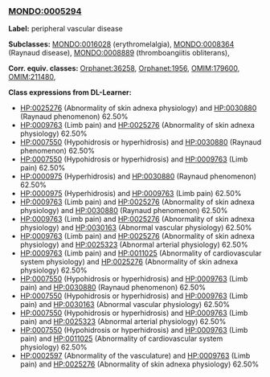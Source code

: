 
### [MONDO:0005294](http://purl.obolibrary.org/obo/MONDO_0005294)
**Label:** peripheral vascular disease

**Subclasses:** [MONDO:0016028](http://purl.obolibrary.org/obo/MONDO_0016028) (erythromelalgia), [MONDO:0008364](http://purl.obolibrary.org/obo/MONDO_0008364) (Raynaud disease), [MONDO:0008889](http://purl.obolibrary.org/obo/MONDO_0008889) (thromboangiitis obliterans), 

**Corr. equiv. classes:** [Orphanet:36258](http://www.orpha.net/ORDO/Orphanet_36258), [Orphanet:1956](http://www.orpha.net/ORDO/Orphanet_1956), [OMIM:179600](http://purl.obolibrary.org/obo/OMIM_179600), [OMIM:211480](http://purl.obolibrary.org/obo/OMIM_211480), 

**Class expressions from DL-Learner:**

- [HP:0025276](http://purl.obolibrary.org/obo/HP_0025276) (Abnormality of skin adnexa physiology) and [HP:0030880](http://purl.obolibrary.org/obo/HP_0030880) (Raynaud phenomenon) 62.50%
- [HP:0009763](http://purl.obolibrary.org/obo/HP_0009763) (Limb pain) and [HP:0025276](http://purl.obolibrary.org/obo/HP_0025276) (Abnormality of skin adnexa physiology) 62.50%
- [HP:0007550](http://purl.obolibrary.org/obo/HP_0007550) (Hypohidrosis or hyperhidrosis) and [HP:0030880](http://purl.obolibrary.org/obo/HP_0030880) (Raynaud phenomenon) 62.50%
- [HP:0007550](http://purl.obolibrary.org/obo/HP_0007550) (Hypohidrosis or hyperhidrosis) and [HP:0009763](http://purl.obolibrary.org/obo/HP_0009763) (Limb pain) 62.50%
- [HP:0000975](http://purl.obolibrary.org/obo/HP_0000975) (Hyperhidrosis) and [HP:0030880](http://purl.obolibrary.org/obo/HP_0030880) (Raynaud phenomenon) 62.50%
- [HP:0000975](http://purl.obolibrary.org/obo/HP_0000975) (Hyperhidrosis) and [HP:0009763](http://purl.obolibrary.org/obo/HP_0009763) (Limb pain) 62.50%
- [HP:0009763](http://purl.obolibrary.org/obo/HP_0009763) (Limb pain) and [HP:0025276](http://purl.obolibrary.org/obo/HP_0025276) (Abnormality of skin adnexa physiology) and [HP:0030880](http://purl.obolibrary.org/obo/HP_0030880) (Raynaud phenomenon) 62.50%
- [HP:0009763](http://purl.obolibrary.org/obo/HP_0009763) (Limb pain) and [HP:0025276](http://purl.obolibrary.org/obo/HP_0025276) (Abnormality of skin adnexa physiology) and [HP:0030163](http://purl.obolibrary.org/obo/HP_0030163) (Abnormal vascular physiology) 62.50%
- [HP:0009763](http://purl.obolibrary.org/obo/HP_0009763) (Limb pain) and [HP:0025276](http://purl.obolibrary.org/obo/HP_0025276) (Abnormality of skin adnexa physiology) and [HP:0025323](http://purl.obolibrary.org/obo/HP_0025323) (Abnormal arterial physiology) 62.50%
- [HP:0009763](http://purl.obolibrary.org/obo/HP_0009763) (Limb pain) and [HP:0011025](http://purl.obolibrary.org/obo/HP_0011025) (Abnormality of cardiovascular system physiology) and [HP:0025276](http://purl.obolibrary.org/obo/HP_0025276) (Abnormality of skin adnexa physiology) 62.50%
- [HP:0007550](http://purl.obolibrary.org/obo/HP_0007550) (Hypohidrosis or hyperhidrosis) and [HP:0009763](http://purl.obolibrary.org/obo/HP_0009763) (Limb pain) and [HP:0030880](http://purl.obolibrary.org/obo/HP_0030880) (Raynaud phenomenon) 62.50%
- [HP:0007550](http://purl.obolibrary.org/obo/HP_0007550) (Hypohidrosis or hyperhidrosis) and [HP:0009763](http://purl.obolibrary.org/obo/HP_0009763) (Limb pain) and [HP:0030163](http://purl.obolibrary.org/obo/HP_0030163) (Abnormal vascular physiology) 62.50%
- [HP:0007550](http://purl.obolibrary.org/obo/HP_0007550) (Hypohidrosis or hyperhidrosis) and [HP:0009763](http://purl.obolibrary.org/obo/HP_0009763) (Limb pain) and [HP:0025323](http://purl.obolibrary.org/obo/HP_0025323) (Abnormal arterial physiology) 62.50%
- [HP:0007550](http://purl.obolibrary.org/obo/HP_0007550) (Hypohidrosis or hyperhidrosis) and [HP:0009763](http://purl.obolibrary.org/obo/HP_0009763) (Limb pain) and [HP:0011025](http://purl.obolibrary.org/obo/HP_0011025) (Abnormality of cardiovascular system physiology) 62.50%
- [HP:0002597](http://purl.obolibrary.org/obo/HP_0002597) (Abnormality of the vasculature) and [HP:0009763](http://purl.obolibrary.org/obo/HP_0009763) (Limb pain) and [HP:0025276](http://purl.obolibrary.org/obo/HP_0025276) (Abnormality of skin adnexa physiology) 62.50%


